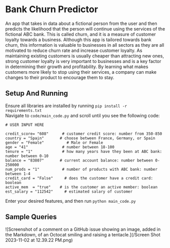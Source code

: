 # Bank Churn Predictor 

An app that takes in data about a fictional person from the user and then predicts the likelihood that the person will continue using the services of the fictional ABC bank. This is called churn, and it is a measure of customer loyalty towards a business. Although this app is tailored towards bank churn, this information is valuable to businesses in all sectors as they are all motivated to reduce churn rate and increase customer loyalty. As maintaining existing customers is usually cheaper than attracting new ones, strong customer loyalty is very important to businesses and is a key factor in determining their growth and profitability. By learning what makes customers more likely to stop using their services, a company can make changes to their product to encourage them to stay. 

## Setup And Running 
Ensure all libraries are installed by running `pip install -r requirements.txt` <br> Navigate to `code/main_code.py` and scroll until you see the following code: 
```
# USER INPUT HERE

credit_score= "608"      # customer credit score: number from 350-850
country = "Spain"       # choose between France, Germany, or Spain
gender = "Female"          # Male or Female
age = "41"               # number between 18-100
tenure = "1"             # how many years have they been at ABC bank: number between 0-10
balance = "83807"       # current account balance: number between 0-250000
num_prods = "1"          # number of products with ABC bank: number between 1-4
credit_card = "False"     # does the customer have a credit card: boolean
active_mem  = "true"    # is the customer an active member: boolean
est_salary = "112542"     # estimated salary of customer
```
Enter your desired features, and then run `python main_code.py`

## Sample Queries 

![Screenshot of a comment on a GitHub issue showing an image, added in the Markdown, of an Octocat smiling and raising a tentacle.](/Screen Shot 2023-11-02 at 12.39.22 PM.png)


